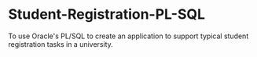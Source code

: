 # Student-Registration-PL-SQL
To use Oracle's PL/SQL to create an application to support typical student registration tasks in a university.
